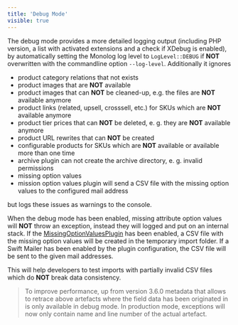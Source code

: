 ```yaml
---
title: 'Debug Mode'
visible: true
---
```


The debug mode provides a more detailed logging output (including PHP version, a list with activated extensions and a check if XDebug is enabled), by automatically setting the Monolog log level to `LogLevel::DEBUG` if **NOT** overwritten with the commandline option `--log-level`. Additionally it ignores

* product category relations that not exists 
* product images that are **NOT** available
* product images that can **NOT** be cleaned-up, e.g. the files are **NOT** available anymore
* product links (related, upsell, crosssell, etc.) for SKUs which are **NOT** available anymore
* product tier prices that can **NOT** be deleted, e. g. they are **NOT** available anymore
* product URL rewrites that can **NOT** be created
* configurable products for SKUs which are **NOT** available or available more than one time
* archive plugin can not create the archive directory, e. g. invalid permissions
* missing option values
* mission option values plugin will send a CSV file with the missing option values to the configured mail address

but logs these issues as warnings to the console.

When the debug mode has been enabled, missing attribute option values will **NOT** throw an exception, instead they will logged and put on an internal stack. If the [MissingOptionValuesPlugin](/framework/plug-ins?#missing-option-values) has been enabled, a CSV file with the missing option values will be created in the temporary import folder. If a Swift Mailer has been enabled by the plugin configuration, the CSV file will be sent to the given mail addresses.

This will help developers to test imports with partially invalid CSV files which do **NOT** break data consistency.

> To improve performance, up from version 3.6.0 metadata that allows to retrace above artefacts where the field data has been originated in is only available in debug mode. In production mode, exceptions will now only contain name and line number of the actual artefact.